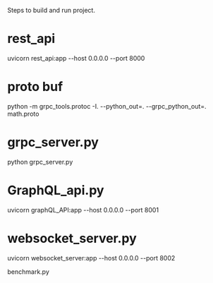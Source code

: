 Steps to build and run project.
# rest_api
uvicorn rest_api:app --host 0.0.0.0 --port 8000

# proto buf
python -m grpc_tools.protoc -I. --python_out=. --grpc_python_out=. math.proto

# grpc_server.py 
python grpc_server.py

# GraphQL_api.py
uvicorn graphQL_API:app --host 0.0.0.0 --port 8001

# websocket_server.py
uvicorn websocket_server:app --host 0.0.0.0 --port 8002

benchmark.py 
